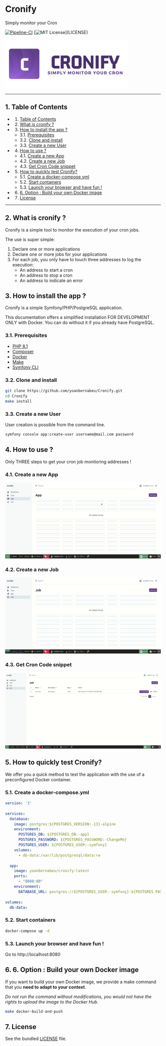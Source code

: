 # Cronify

Simply monitor your Cron

[![Pipeline-CI](https://github.com/yoanbernabeu/cronify/actions/workflows/ci.yml/badge.svg)](https://github.com/yoanbernabeu/cronify/actions/workflows/ci.yml) [![MIT License](https://img.shields.io/apm/l/atomic-design-ui.svg?)](LICENSE)


![Logo](public/img/logo_ban.png)

---

##  1. <a name='TableofContents'></a>Table of Contents

<!-- vscode-markdown-toc -->
* 1. [Table of Contents](#TableofContents)
* 2. [What is cronify ?](#Whatiscronify)
* 3. [How to install the app ?](#Howtoinstalltheapp)
	* 3.1. [Prerequisites](#Prerequisites)
	* 3.2. [Clone and install](#Cloneandinstall)
	* 3.3. [Create a new User](#CreateanewUser)
* 4. [How to use ?](#Howtouse)
	* 4.1. [Create a new App](#CreateanewApp)
	* 4.2. [Create a new Job](#CreateanewJob)
	* 4.3. [Get Cron Code snippet](#GetCronCodesnippet)
* 5. [How to quickly test Cronify?](#HowtoquicklytestCronify)
	* 5.1. [ Create a docker-compose.yml](#Createadocker-compose.yml)
	* 5.2. [Start containers](#Startcontainers)
	* 5.3. [Launch your browser and have fun !](#Launchyourbrowserandhavefun)
* 6. [ 6. Option : Build your own Docker image](#6.Option:BuildyourownDockerimage)
* 7. [License](#License)

<!-- vscode-markdown-toc-config
	numbering=true
	autoSave=true
	/vscode-markdown-toc-config -->
<!-- /vscode-markdown-toc -->

---

##  2. <a name='Whatiscronify'></a>What is cronify ?

Cronify is a simple tool to monitor the execution of your cron jobs.

The use is super simple:
1. Declare one or more applications
2. Declare one or more jobs for your applications
3. For each job, you only have to touch three addresses to log the execution:
    - An address to start a cron
    - An address to stop a cron
    - An address to indicate an error

##  3. <a name='Howtoinstalltheapp'></a>How to install the app ?

Cronify is a simple Symfony/PHP/PostgreSQL application.

This documentation offers a simplified installation FOR DEVELOPMENT ONLY with Docker. You can do without it if you already have PostgreSQL.

###  3.1. <a name='Prerequisites'></a>Prerequisites

- [PHP 8.1](https://www.php.net/downloads.php)
- [Composer](https://getcomposer.org/)
- [Docker](https://www.docker.com/)
- [Make](https://www.gnu.org/software/make/)
- [Symfony CLI](https://symfony.com/download)

###  3.2. <a name='Cloneandinstall'></a>Clone and install

```bash
git clone https://github.com/yoanbernabeu/Cronify.git
cd Cronify
make install
```

###  3.3. <a name='CreateanewUser'></a>Create a new User

User creation is possible from the command line.

```bash
symfony console app:create-user username@mail.com password
```

##  4. <a name='Howtouse'></a>How to use ?

Only THREE steps to get your cron job monitoring addresses !

###  4.1. <a name='CreateanewApp'></a>Create a new App

![Create App](.doc/create_app.gif)

###  4.2. <a name='CreateanewJob'></a>Create a new Job

![Create Job](.doc/create_job.gif)

###  4.3. <a name='GetCronCodesnippet'></a>Get Cron Code snippet

![Get Cron Code snippet](.doc/get_cron_code_snippet.gif)

##  5. <a name='HowtoquicklytestCronify'></a>How to quickly test Cronify?

We offer you a quick method to test the application with the use of a preconfigured Docker container.

###  5.1. <a name='Createadocker-compose.yml'></a> Create a docker-compose.yml

```yaml
version: '3'

services:
  database:
    image: postgres:${POSTGRES_VERSION:-13}-alpine
    environment:
      POSTGRES_DB: ${POSTGRES_DB:-app}
      POSTGRES_PASSWORD: ${POSTGRES_PASSWORD:-ChangeMe}
      POSTGRES_USER: ${POSTGRES_USER:-symfony}
    volumes:
      - db-data:/var/lib/postgresql/data:rw

  app:
    image: yoanbernabeu/cronify:latest
    ports:
      - "8080:80"
    environment:
      DATABASE_URL: postgres://${POSTGRES_USER:-symfony}:${POSTGRES_PASSWORD:-ChangeMe}@database:5432/${POSTGRES_DB:-app}

volumes:
  db-data:
```

###  5.2. <a name='Startcontainers'></a>Start containers

```bash
docker-compose up -d
```

###  5.3. <a name='Launchyourbrowserandhavefun'></a>Launch your browser and have fun !

Go to http://localhost:8080

##  6. <a name='6.Option:BuildyourownDockerimage'></a> 6. Option : Build your own Docker image

If you want to build your own Docker image, we provide a make command that you **need to adapt to your context**.

*Do not run the command without modifications, you would not have the rights to upload the image to the Docker Hub.*

```bash
make docker-build-and-push
```

##  7. <a name='License'></a>License

See the bundled [LICENSE](LICENCE) file.